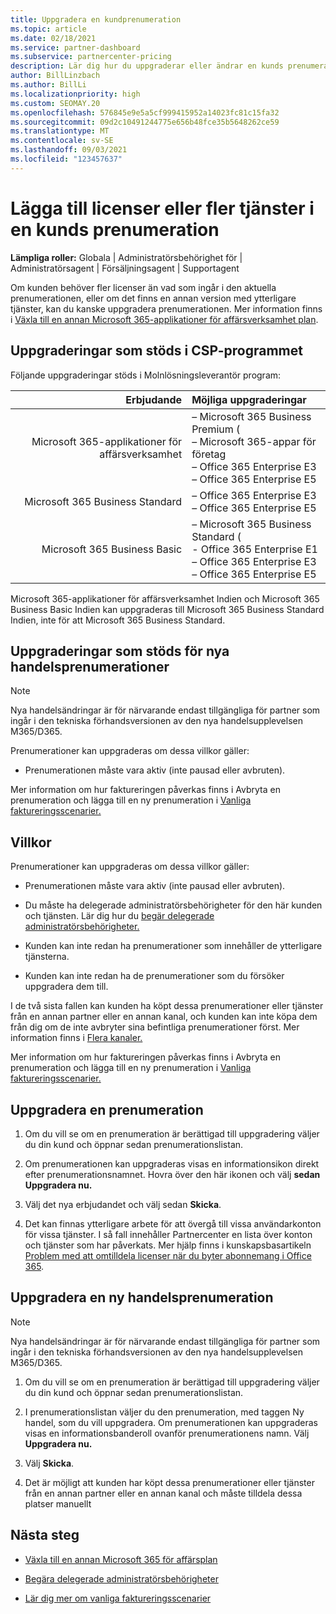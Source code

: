 ```yaml
---
title: Uppgradera en kundprenumeration
ms.topic: article
ms.date: 02/18/2021
ms.service: partner-dashboard
ms.subservice: partnercenter-pricing
description: Lär dig hur du uppgraderar eller ändrar en kunds prenumeration. Lägg till fler licenser eller flytta till en annan version med fler tjänster.
author: BillLinzbach
ms.author: BillLi
ms.localizationpriority: high
ms.custom: SEOMAY.20
ms.openlocfilehash: 576845e9e5a5cf999415952a14023fc81c15fa32
ms.sourcegitcommit: 09d2c10491244775e656b48fce35b5648262ce59
ms.translationtype: MT
ms.contentlocale: sv-SE
ms.lasthandoff: 09/03/2021
ms.locfileid: "123457637"
---
```

# <a name="add-licenses-or-more-services-to-a-customers-subscription"></a>Lägga till licenser eller fler tjänster i en kunds prenumeration

**Lämpliga roller:** Globala | Administratörsbehörighet för | Administratörsagent | Försäljningsagent | Supportagent

Om kunden behöver fler licenser än vad som ingår i den aktuella prenumerationen, eller om det finns en annan version med ytterligare tjänster, kan du kanske uppgradera prenumerationen. Mer information finns i [Växla till en annan Microsoft 365-applikationer för affärsverksamhet plan](/microsoft-365/commerce/subscriptions/switch-to-a-different-plan).

## <a name="upgrades-supported-in-the-csp-program"></a>Uppgraderingar som stöds i CSP-programmet <a id="upgradesubscription"></a>

Följande uppgraderingar stöds i Molnlösningsleverantör program:

| Erbjudande | Möjliga uppgraderingar|
|---:|:---|
| Microsoft 365-applikationer för affärsverksamhet   | – Microsoft 365 Business Premium ( <br/>  – Microsoft 365-appar för företag <br/> – Office 365 Enterprise E3 <br/> – Office 365 Enterprise E5 <br/> |
| Microsoft 365 Business Standard    | – Office 365 Enterprise E3 <br/> – Office 365 Enterprise E5 <br/> |
| Microsoft 365 Business Basic | – Microsoft 365 Business Standard ( <br/> - Office 365 Enterprise E1 <br/> – Office 365 Enterprise E3<br/> – Office 365 Enterprise E5 <br/> |

Microsoft 365-applikationer för affärsverksamhet Indien och Microsoft 365 Business Basic Indien kan uppgraderas till Microsoft 365 Business Standard Indien, inte för att Microsoft 365 Business Standard.

## <a name="upgrades-supported-for-new-commerce-subscriptions"></a>Uppgraderingar som stöds för nya handelsprenumerationer<a id="upgradesubscriptionnewcommerce"></a>

> [!Note] 
> Nya handelsändringar är för närvarande endast tillgängliga för partner som ingår i den tekniska förhandsversionen av den nya handelsupplevelsen M365/D365.

Prenumerationer kan uppgraderas om dessa villkor gäller:

- Prenumerationen måste vara aktiv (inte pausad eller avbruten).

Mer information om hur faktureringen påverkas finns i Avbryta en prenumeration och lägga till en ny prenumeration i [Vanliga faktureringsscenarier.](common-billing-scenarios.md)

## <a name="conditions"></a>Villkor

Prenumerationer kan uppgraderas om dessa villkor gäller:

- Prenumerationen måste vara aktiv (inte pausad eller avbruten).

- Du måste ha delegerade administratörsbehörigheter för den här kunden och tjänsten. Lär dig hur du [begär delegerade administratörsbehörigheter.](request-a-relationship-with-a-customer.md)

- Kunden kan inte redan ha prenumerationer som innehåller de ytterligare tjänsterna.

- Kunden kan inte redan ha de prenumerationer som du försöker uppgradera dem till.

I de två sista fallen kan kunden ha köpt dessa prenumerationer eller tjänster från en annan partner eller en annan kanal, och kunden kan inte köpa dem från dig om de inte avbryter sina befintliga prenumerationer först. Mer information finns i [Flera kanaler.](multichannel.md)

Mer information om hur faktureringen påverkas finns i Avbryta en prenumeration och lägga till en ny prenumeration i [Vanliga faktureringsscenarier.](common-billing-scenarios.md)

## <a name="upgrade-a-subscription"></a>Uppgradera en prenumeration

1. Om du vill se om en prenumeration är berättigad till uppgradering väljer du din kund och öppnar sedan prenumerationslistan.

2. Om prenumerationen kan uppgraderas visas en informationsikon direkt efter prenumerationsnamnet. Hovra över den här ikonen och välj **sedan Uppgradera nu.**

3. Välj det nya erbjudandet och välj sedan **Skicka**.

4. Det kan finnas ytterligare arbete för att övergå till vissa användarkonton för vissa tjänster. I så fall innehåller Partnercenter en lista över konton och tjänster som har påverkats. Mer hjälp finns i kunskapsbasartikeln [Problem med att omtilldela licenser när du byter abonnemang i Office 365](/microsoft-365/commerce/subscriptions/switch-to-a-different-plan).

## <a name="upgrade-a-new-commerce-subscription"></a>Uppgradera en ny handelsprenumeration

> [!Note] 
> Nya handelsändringar är för närvarande endast tillgängliga för partner som ingår i den tekniska förhandsversionen av den nya handelsupplevelsen M365/D365.

1. Om du vill se om en prenumeration är berättigad till uppgradering väljer du din kund och öppnar sedan prenumerationslistan.

2. I prenumerationslistan väljer du den prenumeration, med taggen Ny handel, som du vill uppgradera. Om prenumerationen kan uppgraderas visas en informationsbanderoll ovanför prenumerationens namn. Välj **Uppgradera nu.**

3. Välj **Skicka**.

4. Det är möjligt att kunden har köpt dessa prenumerationer eller tjänster från en annan partner eller en annan kanal och måste tilldela dessa platser manuellt

## <a name="next-steps"></a>Nästa steg

- [Växla till en annan Microsoft 365 för affärsplan](/microsoft-365/commerce/subscriptions/switch-to-a-different-plan)

- [Begära delegerade administratörsbehörigheter](request-a-relationship-with-a-customer.md)

- [Lär dig mer om vanliga faktureringsscenarier](common-billing-scenarios.md)
